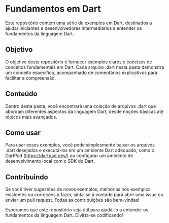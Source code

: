 # Fundamentos em Dart

Este repositório contém uma série de exemplos em Dart, destinados a ajudar iniciantes e desenvolvedores intermediários a entender os fundamentos da linguagem Dart.

## Objetivo

O objetivo deste repositório é fornecer exemplos claros e concisos de conceitos fundamentais em Dart. Cada arquivo .dart nesta pasta demonstra um conceito específico, acompanhado de comentários explicativos para facilitar a compreensão.

## Conteúdo

Dentro desta pasta, você encontrará uma coleção de arquivos .dart que abordam diferentes aspectos da linguagem Dart, desde noções básicas até tópicos mais avançados.

## Como usar

Para usar esses exemplos, você pode simplesmente baixar os arquivos .dart desejados e executá-los em um ambiente Dart adequado, como o DartPad (https://dartpad.dev/) ou configurar um ambiente de desenvolvimento local com o SDK do Dart.

## Contribuindo

Se você tiver sugestões de novos exemplos, melhorias nos exemplos existentes ou correções a fazer, sinta-se à vontade para abrir uma issue ou enviar um pull request. Todas as contribuições são bem-vindas!

Esperamos que este repositório seja útil para ajudá-lo a entender os fundamentos da linguagem Dart. Divirta-se codificando!

